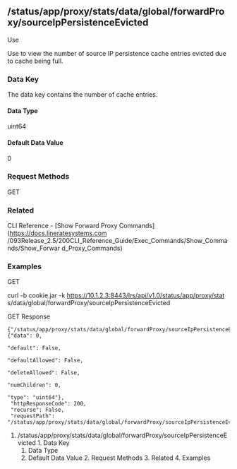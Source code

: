 ## /status/app/proxy/stats/data/global/forwardProxy/sourceIpPersistenceEvicted

Use

Use to view the number of source IP persistence cache entries evicted due to
cache being full.

### Data Key

The data key contains the number of cache entries.

#### Data Type

uint64

#### Default Data Value

0

### Request Methods

GET

### Related

CLI Reference - [Show Forward Proxy Commands](https://docs.lineratesystems.com
/093Release_2.5/200CLI_Reference_Guide/Exec_Commands/Show_Commands/Show_Forwar
d_Proxy_Commands)

### Examples

GET

curl -b cookie.jar -k https://10.1.2.3:8443/lrs/api/v1.0/status/app/proxy/stat
s/data/global/forwardProxy/sourceIpPersistenceEvicted

GET Response

    
    {"/status/app/proxy/stats/data/global/forwardProxy/sourceIpPersistenceEvicted": {"data": 0,
                                                                                      "default": False,
                                                                                      "defaultAllowed": False,
                                                                                      "deleteAllowed": False,
                                                                                      "numChildren": 0,
                                                                                      "type": "uint64"},
     "httpResponseCode": 200,
     "recurse": False,
     "requestPath": "/status/app/proxy/stats/data/global/forwardProxy/sourceIpPersistenceEvicted"}
    

  1. /status/app/proxy/stats/data/global/forwardProxy/sourceIpPersistenceEvicted
    1. Data Key
      1. Data Type
      2. Default Data Value
    2. Request Methods
    3. Related
    4. Examples

